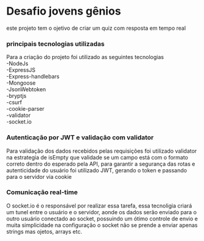 # Desafio jovens gênios

este projeto tem o ojetivo de criar um quiz com resposta em tempo real 

### principais tecnologias utilizadas

Para a criação do projeto foi utilizado as seguintes tecnologias<br/>
-NodeJs<br/>
-ExpressJS<br/>
-Express-handlebars<br/>
-Mongoose<br/>
-JsonWebtoken<br/>
-bryptjs<br/>
-csurf<br/>
-cookie-parser<br/>
-validator<br/>
-socket.io<br/>

### Autenticação por JWT e validação com validator

Para validação dos dados recebidos pelas requisições foi utilizado validator na estrategia de isEmpty que validade se um campo está com o formato correto dentro do esperado pela API, para garantir a segurança das rotas e autenticidade do usuário foi utilizado JWT, gerando o token e passando para o servidor via cookie

### Comunicação real-time 

O socket.io é o responsável por realizar essa tarefa, essa tecnoligia criará um tunel entre o usuário e o servidor, aonde os dados serão enviado para o outro usuário conectado ao socket, possuindo um ótimo controle de envio e muita simplicidade na configuração o socket não se prende a enviar apenas strings mas ojetos, arrays etc.


